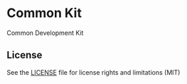 # Common Kit

Common Development Kit

## License

See the [LICENSE](LICENSE.md) file for license rights and limitations (MIT)